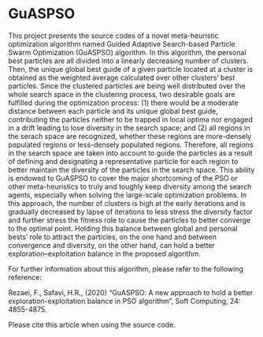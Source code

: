 # GuASPSO

This project presents the source codes of a novel meta-heuristic optimization algorithm named Guided Adaptive Search-based Particle Swarm Optimization (GuASPSO) algorithm.
In this algorithm, the personal best particles are all divided into a linearly decreasing number of clusters. Then, the unique global best guide of a given particle located at
a cluster is obtained as the weighted average calculated over other clusters’ best particles. Since the clustered particles are being well distributed over the whole search space
in the clustering process, two desirable goals are fulfilled during the optimization process: (1) there would be a moderate distance between each particle and its unique
global best guide, contributing the particles neither to be trapped in local optima nor engaged in a drift leading to lose diversity in the search space; and (2) all regions in 
the serach space are recognized, whether these regions are more-densely populated regions or less-densely populated regions. Therefore, all regions in the search space are taken into account to guide the particles as a result of defining and designating a representative particle for each region to better maintain the diversity of the particles in the search space. This ability is endowed to GuASPSO to cover the major shortcoming of the PSO or other meta-heuristics to truly and toughly keep diversity among the search agents, especially when solving the large-scale optimization problems. In this approach, the number of clusters is high at the early iterations and is gradually decreased by lapse of iterations to less stress the diversity factor and further stress the fitness role to cause the particles to better converge to the optimal point. Holding this balance between global and personal bests’ role to attract the particles, on the one hand and between convergence and diversity, on the other hand, can hold a better exploration–exploitation balance in the proposed algorithm.

For further information about this algorithm, please refer to the following reference:

Rezaei, F., Safavi, H.R., (2020) “GuASPSO: A new approach to hold a better exploration-exploitation balance in PSO algorithm”, Soft Computing, 24: 4855-4875.

Please cite this article when using the source code.
